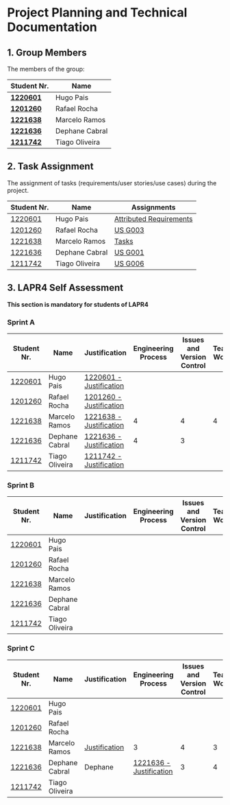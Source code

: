 # Project Planning and Technical Documentation

## 1. Group Members

The members of the group:

| Student Nr.	                     | Name	                |
|----------------------------------|----------------------|
| **[1220601](1220601/readme.md)** | Hugo Pais		          |
| **[1201260](1201260/readme.md)** | Rafael Rocha						   |
| **[1221638](1221638/readme.md)** | Marcelo Ramos						  |
| **[1221636](1221636/readme.md)** | Dephane Cabral						 |
| **[1211742](1211742/readme.md)** | Tiago Oliveira						 |

## 2. Task Assignment

The assignment of tasks (requirements/user stories/use cases) during the project.

| Student Nr.	                 | Name           | Assignments                                      |
|------------------------------|----------------|--------------------------------------------------|
| [1220601](1220601/readme.md) | Hugo Pais      | [Attributed Requirements](1220601/readme.md)     |
| [1201260](1201260/readme.md) | Rafael Rocha   | [US G003](sprintA/us_g003/readme.md)             |
| [1221638](1221638/readme.md) | Marcelo Ramos  | [Tasks](1221638/readme.md)                       |
| [1221636](1221636/readme.md) | Dephane Cabral | [US G001](us_g001/readme.md)                     |
| [1211742](1211742/readme.md) | Tiago Oliveira | [US G006](template/us/us_g006/us_g006/readme.md) |

## 3. LAPR4 Self Assessment

**This section is mandatory for students of LAPR4**

### Sprint A

| Student Nr.	                 | Name           | Justification                                              | Engineering Process | Issues and Version Control | Team Work | Deployment | Integration | Req. Satisfaction | 
|------------------------------|----------------|------------------------------------------------------------|---------------------|----------------------------|-----------|------------|-------------|-------------------|
| [1220601](1220601/readme.md) | Hugo Pais      | [1220601 - Justification](1220601/lapr4/sprinta/readme.md) |                     |                            |           |            |             |                   |
| [1201260](1201260/readme.md) | Rafael Rocha   | [1201260 - Justification](1201260/lapr4/sprinta/readme.md) |                     |                            |           |            |             |                   |
| [1221638](1221638/readme.md) | Marcelo Ramos  | [1221638 - Justification](1221638/lapr4/sprinta/readme.md) | 4                   | 4                          | 4         | 4          | 4           | 4                 |
| [1221636](1221636/readme.md) | Dephane Cabral | [1221636 - Justification](1221636/lapr4/sprinta/readme.md) | 4                   | 3                          |           |            |             |                   |
| [1211742](1211742/readme.md) | Tiago Oliveira | [1211742 - Justification](1211742/lapr4/sprinta/sprintA) |                     |                            |           |            |             |                   |

### Sprint B

| Student Nr.	                 | Name           | Justification | Engineering Process | Issues and Version Control | Team Work | Deployment | Integration | Req. Satisfaction | 
|------------------------------|----------------|---------------|---------------------|----------------------------|-----------|------------|-------------|-------------------|
| [1220601](1220601/readme.md) | Hugo Pais      |               |                     |                            |           |            |             |                   |
| [1201260](1201260/readme.md) | Rafael Rocha   |               |                     |                            |           |            |             |                   |
| [1221638](1221638/readme.md) | Marcelo Ramos  |               |                     |                            |           |            |             |                   |
| [1221636](1221636/readme.md) | Dephane Cabral |               |                     |                            |           |            |             |                   |
| [1211742](1211742/readme.md) | Tiago Oliveira |               |                     |                            |           |            |             |                   |

### Sprint C

| Student Nr.	                 | Name           | Justification                                    | Engineering Process | Issues and Version Control | Team Work | Deployment | Integration | Req. Satisfaction | 
|------------------------------|----------------|--------------------------------------------------|---------------------|---------------------------|-----------|------------|-------------|-------------------|
| [1220601](1220601/readme.md) | Hugo Pais      |                                                  |                     |                           |           |            |             |                   |
| [1201260](1201260/readme.md) | Rafael Rocha   |                                                  |                     |                           |           |            |             |                   |
| [1221638](1221638/readme.md) | Marcelo Ramos  | [Justification](1221638/lapr4/sprintC/readme.md) | 3                   | 4                         | 3         | 4          | 4           | 3                 |
| [1221636](1221636/readme.md) | Dephane Cabral | Dephane       | [1221636 - Justification](1221636/lapr4/sprintc/readme.md) | 3                          | 4         | 4          | 2           | 3                 |3
| [1211742](1211742/readme.md) | Tiago Oliveira |                                                  |                     |                           |           |            |             |                   |